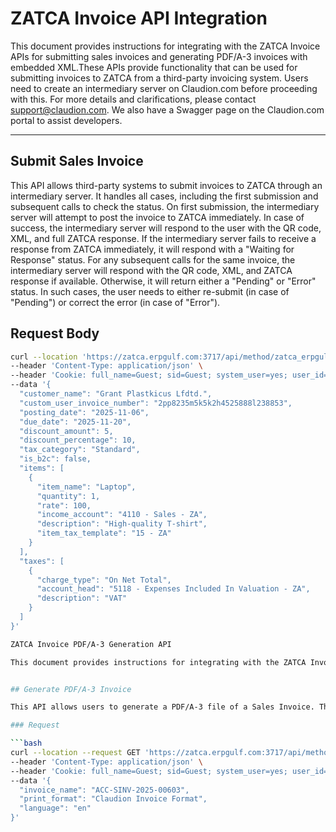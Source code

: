 # ZATCA Invoice API Integration

This document provides instructions for integrating with the ZATCA Invoice APIs for submitting sales invoices and generating PDF/A-3 invoices with embedded XML.These APIs provide functionality that can be used for submitting invoices to ZATCA from a third-party invoicing system. Users need to create an intermediary server on Claudion.com before proceeding with this. For more details and clarifications, please contact support@claudion.com. We also have a Swagger page on the Claudion.com portal to assist developers.


---

## Submit Sales Invoice

This API allows third-party systems to submit invoices to ZATCA through an intermediary server. It handles all cases, including the first submission and subsequent calls to check the status.
On first submission, the intermediary server will attempt to post the invoice to ZATCA immediately. In case of success, the intermediary server will respond to the user with the QR code, XML, and full ZATCA response.
If the intermediary server fails to receive a response from ZATCA immediately, it will respond with a "Waiting for Response" status.
For any subsequent calls for the same invoice, the intermediary server will respond with the QR code, XML, and ZATCA response if available. Otherwise, it will return either a "Pending" or "Error" status. In such cases, the user needs to either re-submit (in case of "Pending") or correct the error (in case of "Error").

## Request Body

```bash
curl --location 'https://zatca.erpgulf.com:3717/api/method/zatca_erpgulf_sync.zatca_erpgulf_sync.invoice_sync.create_simple_sales_invoice' \
--header 'Content-Type: application/json' \
--header 'Cookie: full_name=Guest; sid=Guest; system_user=yes; user_id=Guest; user_image=' \
--data '{
  "customer_name": "Grant Plastkicus Lfdtd.",
  "custom_user_invoice_number": "2pp8235m5k5k2h4525888l238853",
  "posting_date": "2025-11-06",
  "due_date": "2025-11-20",
  "discount_amount": 5,
  "discount_percentage": 10,
  "tax_category": "Standard",
  "is_b2c": false,
  "items": [
    {
      "item_name": "Laptop",
      "quantity": 1,
      "rate": 100,
      "income_account": "4110 - Sales - ZA",
      "description": "High-quality T-shirt",
      "item_tax_template": "15 - ZA"
    }
  ],
  "taxes": [
    {
      "charge_type": "On Net Total",
      "account_head": "5118 - Expenses Included In Valuation - ZA",
      "description": "VAT"
    }
  ]
}'

ZATCA Invoice PDF/A-3 Generation API

This document provides instructions for integrating with the ZATCA Invoice PDF/A-3 Generation API. The API generates a PDF/A-3 version of a Sales Invoice by accepting the invoice number, print format, and language as input parameters. The generated PDF includes the associated XML embedded in the PDF.


## Generate PDF/A-3 Invoice

This API allows users to generate a PDF/A-3 file of a Sales Invoice. The generated PDF will contain the associated XML, making it compliant with ZATCA standards for electronic invoicing.

### Request

```bash
curl --location --request GET 'https://zatca.erpgulf.com:3717/api/method/zatca_erpgulf_sync.zatca_erpgulf_sync.invoice_sync.embed_file_in_pdf' \
--header 'Content-Type: application/json' \
--header 'Cookie: full_name=Guest; sid=Guest; system_user=yes; user_id=Guest; user_image=' \
--data '{
  "invoice_name": "ACC-SINV-2025-00603",
  "print_format": "Claudion Invoice Format",
  "language": "en"
}'

